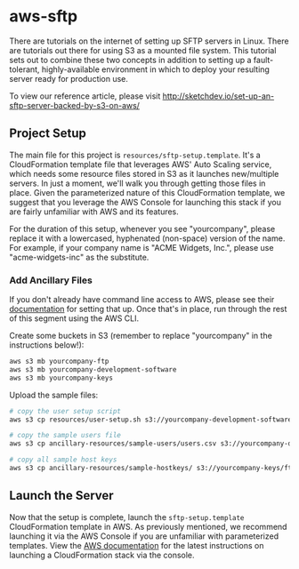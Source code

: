 # aws-sftp
There are tutorials on the internet of setting up SFTP servers in Linux. There are tutorials out there for using S3 as a mounted file system. This tutorial sets out to combine these two concepts in addition to setting up a fault-tolerant, highly-available environment in which to deploy your resulting server ready for production use.

To view our reference article, please visit http://sketchdev.io/set-up-an-sftp-server-backed-by-s3-on-aws/

## Project Setup ##
The main file for this project is `resources/sftp-setup.template`. It's a CloudFormation template file that leverages AWS' Auto Scaling service, which needs some resource files stored in S3 as it launches new/multiple servers. In just a moment, we'll walk you through getting those files in place. Given the parameterized nature of this CloudFormation template, we suggest that you leverage the AWS Console for launching this stack if you are fairly unfamiliar with AWS and its features.

For the duration of this setup, whenever you see "yourcompany", please replace it with a lowercased, hyphenated (non-space) version of the name. For example, if your company name is "ACME Widgets, Inc.", please use "acme-widgets-inc" as the substitute.

### Add Ancillary Files ###
If you don't already have command line access to AWS, please see their [documentation](https://docs.aws.amazon.com/cli/latest/userguide/cli-chap-getting-started.html) for setting that up. Once that's in place, run through the rest of this segment using the AWS CLI.

Create some buckets in S3 (remember to replace "yourcompany" in the instructions below!):

```bash
aws s3 mb yourcompany-ftp
aws s3 mb yourcompany-development-software
aws s3 mb yourcompany-keys
```

Upload the sample files:

```bash
# copy the user setup script
aws s3 cp resources/user-setup.sh s3://yourcompany-development-software/ftp/

# copy the sample users file
aws s3 cp ancillary-resources/sample-users/users.csv s3://yourcompany-development-software/ftp/

# copy all sample host keys
aws s3 cp ancillary-resources/sample-hostkeys/ s3://yourcompany-keys/ftp/ --recursive
```

## Launch the Server ##
Now that the setup is complete, launch the `sftp-setup.template` CloudFormation template in AWS. As previously mentioned, we recommend launching it via the AWS Console if you are unfamiliar with parameterized templates. View the [AWS documentation](https://docs.aws.amazon.com/AWSCloudFormation/latest/UserGuide/cfn-console-create-stack.html) for the latest instructions on launching a CloudFormation stack via the console.
